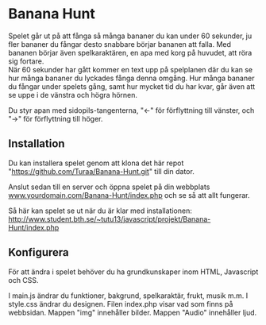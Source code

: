 <h1>Banana Hunt</h1>

<p>Spelet går ut på att fånga så många bananer du kan under 60 sekunder, ju fler bananer du fångar desto snabbare börjar bananen att falla. Med bananen börjar även spelkaraktären, en apa med korg på huvudet, att röra sig fortare. 
</br>När 60 sekunder har gått kommer en text upp på spelplanen där du kan se hur många bananer du lyckades fånga denna omgång. Hur många bananer du fångar under spelets gång, samt hur mycket tid du har kvar, går även att se uppe i de vänstra och högra hörnen.</p> 

<p>Du styr apan med sidopils-tangenterna, "←" för förflyttning till vänster, och "→" för förflyttning till höger. </p>


<h2>Installation</h2>


Du kan installera spelet genom att klona det här repot "https://github.com/Turaa/Banana-Hunt.git" till din dator.

Anslut sedan till en server och öppna spelet på din webbplats www.yourdomain.com/Banana-Hunt/index.php och se så att allt fungerar.

Så här kan spelet se ut när du är klar med installationen:
http://www.student.bth.se/~tutu13/javascript/projekt/Banana-Hunt/index.php 


<h2>Konfigurera</h2>

För att ändra i spelet behöver du ha grundkunskaper inom HTML, Javascript och CSS.

I main.js ändrar du funktioner, bakgrund, spelkaraktär, frukt, musik m.m.
I style.css ändrar du designen.
Filen index.php visar vad som finns på webbsidan.
Mappen "img" innehåller bilder.
Mappen "Audio" innehåller ljud.
